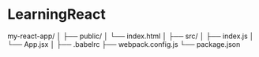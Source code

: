 # LearningReact

my-react-app/
│
├── public/
│   └── index.html
│
├── src/
│   ├── index.js
│   └── App.jsx
│
├── .babelrc
├── webpack.config.js
└── package.json

